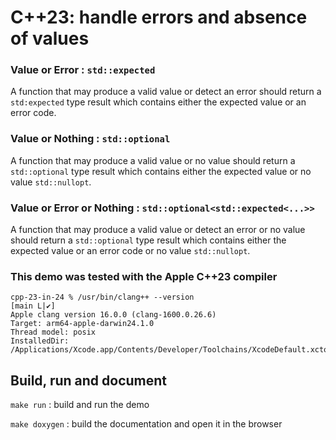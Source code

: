 # C++23: handle errors and absence of values

### Value or Error : `std::expected`

A function that may produce a valid value or detect an error should return a `std:expected` type result
which contains either the expected value or an error code.

### Value or Nothing : `std::optional`

A function that may produce a valid value or no value should return a `std::optional` type result
which contains either the expected value or no value `std::nullopt`.

### Value or Error or Nothing : `std::optional<std::expected<...>>`

A function that may produce a valid value or detect an error or no value should return a `std::optional` type result which contains either the expected value or an error code or no value `std::nullopt`.

### This demo was tested with the Apple C++23 compiler

```
cpp-23-in-24 % /usr/bin/clang++ --version                                                                       [main L|✔]
Apple clang version 16.0.0 (clang-1600.0.26.6)
Target: arm64-apple-darwin24.1.0
Thread model: posix
InstalledDir: /Applications/Xcode.app/Contents/Developer/Toolchains/XcodeDefault.xctoolchain/usr/bin

```

## Build, run and document

`make run` : build and run the demo

`make doxygen` : build the documentation and open it in the browser
